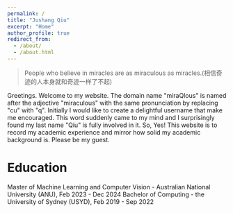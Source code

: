 ```yaml
---
permalink: /
title: "Jushang Qiu"
excerpt: "Home"
author_profile: true
redirect_from: 
  - /about/
  - /about.html
---
```


> People who believe in miracles are as miraculous as miracles.(相信奇迹的人本身就和奇迹一样了不起)

Greetings. Welcome to my website. The domain name "miraQlous" is named after the adjective "miraculous" with the same pronunciation by replacing "cu" with "q". Initially I would like to create a delightful username that make me encouraged. This word suddenly came to my mind and I surprisingly found my last name "Qiu" is fully involved in it. So, Yes! This website is to record my academic experience and mirror how solid my academic background is. Please be my guest.

Education
======
Master of Machine Learning and Computer Vision - Australian National University (ANU), Feb 2023 - Dec 2024
Bachelor of Computing - the University of Sydney (USYD), Feb 2019 - Sep 2022
